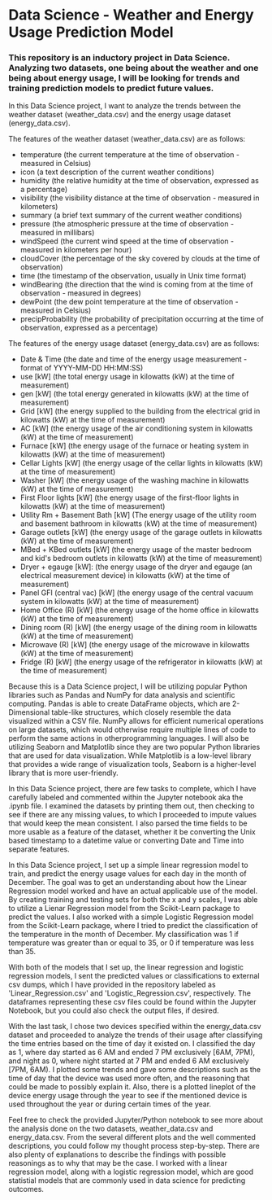 # Data Science - Weather and Energy Usage Prediction Model

### This repository is an inductory project in Data Science. Analyzing two datasets, one being about the weather and one being about energy usage, I will be looking for trends and training prediction models to predict future values.

In this Data Science project, I want to analyze the trends between the weather dataset (weather_data.csv) and the energy usage dataset (energy_data.csv). 

The features of the weather dataset (weather_data.csv) are as follows:

* temperature (the current temperature at the time of observation - measured in Celsius)
* icon (a text description of the current weather conditions)
* humidity (the relative humidity at the time of observation, expressed as a percentage)
* visibility (the visibility distance at the time of observation - measured in kilometers)
* summary (a brief text summary of the current weather conditions)
* pressure (the atmospheric pressure at the time of observation - measured in millibars)
* windSpeed (the current wind speed at the time of observation - measured in kilometers per hour)
* cloudCover (the percentage of the sky covered by clouds at the time of observation)
* time (the timestamp of the observation, usually in Unix time format)
* windBearing (the direction that the wind is coming from at the time of observation - measured in degrees)
* dewPoint (the dew point temperature at the time of observation - measured in Celsius)
* precipProbability (the probability of precipitation occurring at the time of observation, expressed as a percentage)

The features of the energy usage dataset (energy_data.csv) are as follows:

* Date & Time (the date and time of the energy usage measurement - format of YYYY-MM-DD HH:MM:SS)
* use [kW] (the total energy usage in kilowatts (kW) at the time of measurement)
* gen [kW] (the total energy generated in kilowatts (kW) at the time of measurement)
* Grid [kW] (the energy supplied to the building from the electrical grid in kilowatts (kW) at the time of measurement)
* AC [kW] (the energy usage of the air conditioning system in kilowatts (kW) at the time of measurement)
* Furnace [kW] (the energy usage of the furnace or heating system in kilowatts (kW) at the time of measurement)
* Cellar Lights [kW] (the energy usage of the cellar lights in kilowatts (kW) at the time of measurement)
* Washer [kW] (the energy usage of the washing machine in kilowatts (kW) at the time of measurement)
* First Floor lights [kW] (the energy usage of the first-floor lights in kilowatts (kW) at the time of measurement)
* Utility Rm + Basement Bath [kW] (The energy usage of the utility room and basement bathroom in kilowatts (kW) at the time of measurement)
* Garage outlets [kW] (the energy usage of the garage outlets in kilowatts (kW) at the time of measurement)
* MBed + KBed outlets [kW] (the energy usage of the master bedroom and kid's bedroom outlets in kilowatts (kW) at the time of measurement)
* Dryer + egauge [kW]: (the energy usage of the dryer and egauge (an electrical measurement device) in kilowatts (kW) at the time of measurement)
* Panel GFI (central vac) [kW] (the energy usage of the central vacuum system in kilowatts (kW) at the time of measurement)
* Home Office (R) [kW] (the energy usage of the home office in kilowatts (kW) at the time of measurement)
* Dining room (R) [kW] (the energy usage of the dining room in kilowatts (kW) at the time of measurement)
* Microwave (R) [kW] (the energy usage of the microwave in kilowatts (kW) at the time of measurement)
* Fridge (R) [kW] (the energy usage of the refrigerator in kilowatts (kW) at the time of measurement)

Because this is a Data Science project, I will be utilizing popular Python libraries such as Pandas and NumPy for data analysis and scientific computing. Pandas is able to create DataFrame objects, which are 2-Dimensional table-like structures, which closely resemble the data visualized within a CSV file. NumPy allows for efficient numerical operations on large datasets, which would otherwise require multiple lines of code to perform the same actions in otherprogramming languages. I will also be utilizing Seaborn and Matplotlib since they are two popular Python libraries that are used for data visualization. While Matplotlib is a low-level library that provides a wide range of visualization tools, Seaborn is a higher-level library that is more user-friendly.

In this Data Science project, there are few tasks to complete, which I have carefully labeled and commented within the Jupyter notebook aka the .ipynb file. I examined the datasets by printing them out, then checking to see if there are any missing values, to which I proceeded to impute values that would keep the mean consistent. I also parsed the time fields to be more usable as a feature of the dataset, whether it be converting the Unix based timestamp to a datetime value or converting Date and Time into separate features.

In this Data Science project, I set up a simple linear regression model to train, and predict the energy usage values for each day in the month of December. The goal was to get an understanding about how the Linear Regression model worked and have an actual applicable use of the model. By creating training and testing sets for both the x and y scales, I was able to utilize a Lienar Regression model from the Scikit-Learn package to predict the values. I also worked with a simple Logistic Regression model from the Scikit-Learn package, where I tried to predict the classification of the temperature in the month of December. My classification was 1 if temperature was greater than or equal to 35, or 0 if temperature was less than 35. 

With both of the models that I set up, the linear regression and logistic regression models, I sent the predicted values or classifications to external csv dumps, which I have provided in the repository labeled as 'Linear_Regression.csv' and 'Logistic_Regression.csv', respectively. The dataframes representing these csv files could be found within the Jupyter Notebook, but you could also check the output files, if desired. 

With the last task, I chose two devices specified within the energy_data.csv dataset and proceeded to analyze the trends of their usage after classifying the time entries based on the time of day it existed on. I classified the day as 1, where day started as 6 AM and ended 7 PM exclusively [6AM, 7PM), and night as 0, where night started at 7 PM and ended 6 AM exclusively [7PM, 6AM). I plotted some trends and gave some descriptions such as the time of day that the device was used more often, and the reasoning that could be made to possibly explain it. Also, there is a plotted lineplot of the device energy usage through the year to see if the mentioned device is used throughout the year or during certain times of the year.

Feel free to check the provided Jupyter/Python notebook to see more about the analysis done on the two datasets, weather_data.csv and energy_data.csv. From the several different plots and the well commented descriptions, you could follow my thought process step-by-step. There are also plenty of explanations to describe the findings with possible reasonings as to why that may be the case. I worked with a linear regression model, along with a logistic regression model, which are good statistial models that are commonly used in data science for predicting outcomes. 
